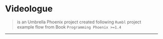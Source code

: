 
# Videologue

> is an Umbrella Phoenix project created following `Rumbl` project example flow from Book `Programming Phoenix >=1.4`

---



